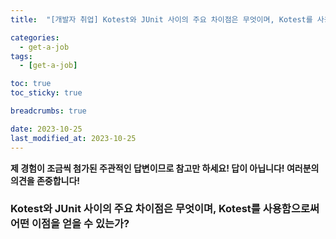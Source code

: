 ```yaml
---
title:  "[개발자 취업] Kotest와 JUnit 사이의 주요 차이점은 무엇이며, Kotest를 사용함으로써 어떤 이점을 얻을 수 있는가?"

categories:
  - get-a-job
tags:
  - [get-a-job]

toc: true
toc_sticky: true

breadcrumbs: true

date: 2023-10-25
last_modified_at: 2023-10-25
---
```


**제 경험이 조금씩 첨가된 주관적인 답변이므로 참고만 하세요! 답이 아닙니다! 여러분의 의견을 존중합니다!**

### Kotest와 JUnit 사이의 주요 차이점은 무엇이며, Kotest를 사용함으로써 어떤 이점을 얻을 수 있는가?
